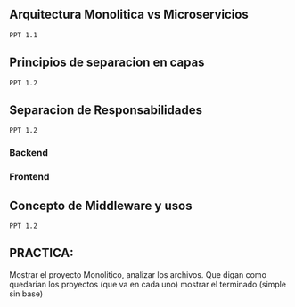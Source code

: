 ## Arquitectura Monolitica vs Microservicios
    PPT 1.1

## Principios de separacion en capas
    PPT 1.2
## Separacion de Responsabilidades
    PPT 1.2
### Backend
### Frontend

## Concepto de Middleware y usos
    PPT 1.2


## PRACTICA:
Mostrar el proyecto Monolitico, analizar los archivos.
Que digan como quedarian los proyectos (que va en cada uno)
mostrar el terminado (simple sin base)